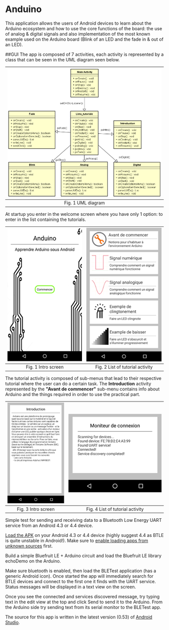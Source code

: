 Anduino
========

This application allows the users of Android devices to learn about the Arduino ecosystem and how to use the core functions of the board: the use of analog & digital signals and also implementation of the most known example used on the Arduino board (Blink of an LED and the fade in & out of an LED).

##GUI
The app is composed of 7 activities, each activity is represented by a class that can be seen in the UML diagram seen below.

<p align="center">

| <img src="https://raw.githubusercontent.com/alexandruGheorghiu94/android_Projects/master/Anduino/description_images/img1.PNG" width="800"> |
| :---: |
| Fig. 1 UML diagram | 

</p> 

At startup you enter in the welcome screen where you have only 1 option: to enter in the list containing the tutorials.

| ![](description_images/img10.png?raw=true "img1") | ![](description_images/img12.png?raw=true "img1") |
| :---: | :---: |
| Fig. 1 Intro screen | Fig. 2 List of tutorial activity |

The tutorial activity is composed of sub-menus that lead to their respective tutorial where the user can do a certain task. The **Introduction** activity represented by the __"Avant de commencer"__ sub-menu contains info about Arduino and the things required in order to use the practical part.

| ![](description_images/img2.png?raw=true "img1") | ![](description_images/img3.png?raw=true "img1") |
| :---: | :---: |
| Fig. 3 Intro screen | Fig. 4 List of tutorial activity |


Simple test for sending and receiving data to a Bluetooth Low Energy UART service from an Android 4.3 or 4.4 device.

[Load the APK](https://github.com/tdicola/BTLETest/raw/master/app/BTLETest.apk) on your Android 4.3 or 4.4 device (highly suggest 4.4 as BTLE is quite unstable in Android!).  Make sure to [enable loading apps from unknown sources](http://developer.android.com/distribute/open.html#unknown-sources) first.

Build a simple Bluefruit LE + Arduino circuit and load the Bluefruit LE library echoDemo on the Arduino.

Make sure bluetooth is enabled, then load the BLETest application (has a generic Android icon).  Once started the app will immediately search for BTLE devices and connect to the first one it finds with the UART service.  Status messages will be displayed in a text view on the screen.  

Once you see the connected and services discovered message, try typing text in the edit view at the top and click Send to send it to the Arduino.  From the Arduino side try sending text from its serial monitor to the BLETest app.

The source for this app is written in the latest version (0.53) of [Android Studio](http://developer.android.com/sdk/installing/studio.html).
